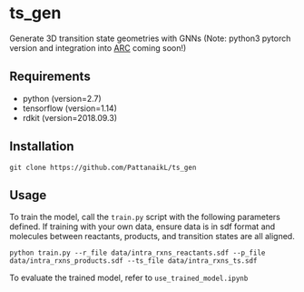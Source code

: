# ts_gen
Generate 3D transition state geometries with GNNs (Note: python3 pytorch version and integration into [ARC](https://github.com/ReactionMechanismGenerator/ARC) coming soon!)

## Requirements
* python (version=2.7)
* tensorflow (version=1.14)
* rdkit (version=2018.09.3)

## Installation
`git clone https://github.com/PattanaikL/ts_gen`

## Usage
To train the model, call the `train.py` script with the following parameters defined. If training with your own data, ensure data is in sdf format and molecules between reactants, products, and transition states are all aligned.

`python train.py --r_file data/intra_rxns_reactants.sdf --p_file data/intra_rxns_products.sdf --ts_file data/intra_rxns_ts.sdf`

To evaluate the trained model, refer to `use_trained_model.ipynb`
